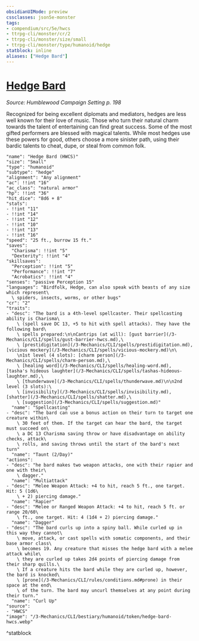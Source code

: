 ```yaml
---
obsidianUIMode: preview
cssclasses: json5e-monster
tags:
- compendium/src/5e/hwcs
- ttrpg-cli/monster/cr/2
- ttrpg-cli/monster/size/small
- ttrpg-cli/monster/type/humanoid/hedge
statblock: inline
aliases: ["Hedge Bard"]
---
```

# [Hedge Bard](3-Mechanics\CLI\bestiary\humanoid/hedge-bard-hwcs.md)
*Source: Humblewood Campaign Setting p. 198*  

Recognized for being excellent diplomats and mediators, hedges are less well known for their love of music. Those who turn their natural charm towards the talent of entertaining can find great success. Some of the most gifted performers are blessed with magical talents. While most hedges use these powers for good, others choose a more sinister path, using their bardic talents to cheat, dupe, or steal from common folk.

```statblock
"name": "Hedge Bard (HWCS)"
"size": "Small"
"type": "humanoid"
"subtype": "hedge"
"alignment": "Any alignment"
"ac": !!int "16"
"ac_class": "natural armor"
"hp": !!int "36"
"hit_dice": "8d6 + 8"
"stats":
- !!int "11"
- !!int "14"
- !!int "12"
- !!int "10"
- !!int "13"
- !!int "16"
"speed": "25 ft., burrow 15 ft."
"saves":
  "Charisma": !!int "5"
  "Dexterity": !!int "4"
"skillsaves":
  "Perception": !!int "5"
  "Performance": !!int "7"
  "Acrobatics": !!int "4"
"senses": "passive Perception 15"
"languages": "Birdfolk, Hedge, can also speak with beasts of any size which represent\
  \ spiders, insects, worms, or other bugs"
"cr": "2"
"traits":
- "desc": "The bard is a 4th-level spellcaster. Their spellcasting ability is Charisma\
    \ (spell save DC 13, +5 to hit with spell attacks). They have the following bard\
    \ spells prepared:\n\nCantrips (at will): [gust barrier](/3-Mechanics/CLI/spells/gust-barrier-hwcs.md),\
    \ [prestidigitation](/3-Mechanics/CLI/spells/prestidigitation.md), [vicious mockery](/3-Mechanics/CLI/spells/vicious-mockery.md)\n\
    \n1st level (4 slots): [charm person](/3-Mechanics/CLI/spells/charm-person.md),\
    \ [healing word](/3-Mechanics/CLI/spells/healing-word.md), [tasha's hideous laughter](/3-Mechanics/CLI/spells/tashas-hideous-laughter.md),\
    \ [thunderwave](/3-Mechanics/CLI/spells/thunderwave.md)\n\n2nd level (3 slots):\
    \ [invisibility](/3-Mechanics/CLI/spells/invisibility.md), [shatter](/3-Mechanics/CLI/spells/shatter.md),\
    \ [suggestion](/3-Mechanics/CLI/spells/suggestion.md)"
  "name": "Spellcasting"
- "desc": "The bard can use a bonus action on their turn to target one creature within\
    \ 30 feet of them. If the target can hear the bard, the target must succeed on\
    \ a DC 13 Charisma saving throw or have disadvantage on ability checks, attack\
    \ rolls, and saving throws until the start of the bard's next turn"
  "name": "Taunt (2/Day)"
"actions":
- "desc": "he bard makes two weapon attacks, one with their rapier and one with their\
    \ dagger."
  "name": "Multiattack"
- "desc": "Melee Weapon Attack: +4 to hit, reach 5 ft., one target. Hit: 5 (1d6\
    \ + 2) piercing damage."
  "name": "Rapier"
- "desc": "Melee or Ranged Weapon Attack: +4 to hit, reach 5 ft. or range 20/60\
    \ ft., one target. Hit: 4 (1d4 + 2) piercing damage."
  "name": "Dagger"
- "desc": "The bard curls up into a spiny ball. While curled up in this way they cannot\
    \ move, attack, or cast spells with somatic components, and their base armor class\
    \ becomes 19. Any creature that misses the hedge bard with a melee attack while\
    \ they are curled up takes 2d4 points of piercing damage from their sharp quills.\
    \ If a creature hits the bard while they are curled up, however, the bard is knocked\
    \ [prone](/3-Mechanics/CLI/rules/conditions.md#prone) in their space at the end\
    \ of the turn. The bard may uncurl themselves at any point during their turn."
  "name": "Curl Up"
"source":
- "HWCS"
"image": "/3-Mechanics/CLI/bestiary/humanoid/token/hedge-bard-hwcs.webp"
```
^statblock